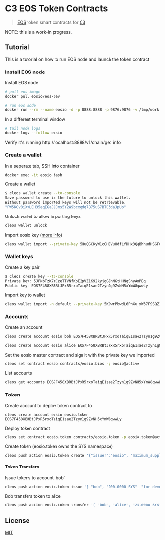 # C3 EOS Token Contracts

> [EOS](https://github.com/EOSIO/eos) token smart contracts for [C3](https://github.com/c3systems/c3-go)

NOTE: this is a work-in progress.

## Tutorial

This is a tutorial on how to run EOS node and launch the token contract

### Install EOS node

Install EOS node

```bash
# pull eos image
docker pull eosio/eos-dev

# run eos node
docker run --rm --name eosio -d -p 8888:8888 -p 9876:9876 -v /tmp/work:/work -v /tmp/eosio/data:/mnt/dev/data -v /tmp/eosio/config:/mnt/dev/config eosio/eos-dev  /bin/bash -c "nodeos -e -p eosio --plugin eosio::producer_plugin --plugin eosio::history_plugin --plugin eosio::chain_api_plugin --plugin eosio::history_api_plugin --plugin eosio::http_plugin -d /mnt/dev/data --config-dir /mnt/dev/config --http-server-address=0.0.0.0:8888 --access-control-allow-origin=* --contracts-console --http-validate-host=false"
```

In a different terminal window

```bash
# tail node logs
docker logs --follow eosio
```

Verify it's running http://localhost:8888/v1/chain/get_info

### Create a wallet

In a seperate tab, SSH into container

```bash
docker exec -it eosio bash
```

Create a wallet

```bash
$ cleos wallet create --to-console
Save password to use in the future to unlock this wallet.
Without password imported keys will not be retrievable.
"PW5KGv8iXyLEH35eqEGaJ9Jms5Y2W9bcxgdq7B75uS7BTC5daJpUo"
```

Unlock wallet to allow importing keys

```bash
cleos wallet unlock
```

Import eosio key ([more info](https://github.com/EOSIO/eos/issues/4154#issuecomment-397820824))

```bash
cleos wallet import --private-key 5HuQGCKyW1cGHDVuHdfLfDHx3QqBhhudHSGFu9NCMSGkg3e6dnk
```

### Wallet keys

Create a key pair

```bash
$ cleos create key --to-console
Private key: 5JPNbTzK7rCzeTTVNfKoE2pVZ1K92kyjgGBhNGtHHNgShyAmPEq
Public key: EOS7F458XBRBtJPxR5rxoTaiqE1sae2Tzyn1g9ZvNH5xYmW8qwwLy
```

Import key to wallet

```bash
cleos wallet import -n default --private-key 5KQwrPbwdL6PhXujxW37FSSQZ1JiwsST4cqQzDeyXtP79zkvFD3
```

### Accounts

Create an account

```bash
cleos create account eosio bob EOS7F458XBRBtJPxR5rxoTaiqE1sae2Tzyn1g9ZvNH5xYmW8qwwLy
```

```bash
cleos create account eosio alice EOS7F458XBRBtJPxR5rxoTaiqE1sae2Tzyn1g9ZvNH5xYmW8qwwLy
```

Set the eosio master contract and sign it with the private key we imported

```bash
cleos set contract eosio contracts/eosio.bios -p eosio@active
```

List accounts

```bash
cleos get accounts EOS7F458XBRBtJPxR5rxoTaiqE1sae2Tzyn1g9ZvNH5xYmW8qwwLy
```

### Token

Create account to deploy token contract to

```
cleos create account eosio eosio.token EOS7F458XBRBtJPxR5rxoTaiqE1sae2Tzyn1g9ZvNH5xYmW8qwwLy
```

Deploy token contract

```bash
cleos set contract eosio.token contracts/eosio.token -p eosio.token@active
```

Create token (eosio.token owns the SYS namespace)

```bash
cleos push action eosio.token create '{"issuer":"eosio", "maximum_supply":"1000000000.0000 SYS"}' -p eosio.token@active
```

#### Token Transfers

Issue tokens to account 'bob'

```bash
cleos push action eosio.token issue '[ "bob", "100.0000 SYS", "for demo" ]' -p eosio@active
```

Bob transfers token to alice

```bash
cleos push action eosio.token transfer '[ "bob", "alice", "25.0000 SYS", "m" ]' -p bob@active
```

## License

[MIT](LICENSE)
